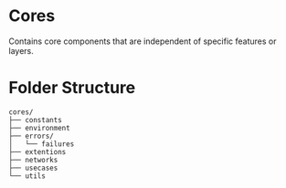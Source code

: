 # Cores

Contains core components that are independent of specific features or layers.

# Folder Structure

```
cores/
├── constants
├── environment
├── errors/
│   └── failures
├── extentions
├── networks
├── usecases
└── utils
```